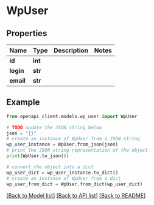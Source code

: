 # WpUser


## Properties

Name | Type | Description | Notes
------------ | ------------- | ------------- | -------------
**id** | **int** |  | 
**login** | **str** |  | 
**email** | **str** |  | 

## Example

```python
from openapi_client.models.wp_user import WpUser

# TODO update the JSON string below
json = "{}"
# create an instance of WpUser from a JSON string
wp_user_instance = WpUser.from_json(json)
# print the JSON string representation of the object
print(WpUser.to_json())

# convert the object into a dict
wp_user_dict = wp_user_instance.to_dict()
# create an instance of WpUser from a dict
wp_user_from_dict = WpUser.from_dict(wp_user_dict)
```
[[Back to Model list]](../README.md#documentation-for-models) [[Back to API list]](../README.md#documentation-for-api-endpoints) [[Back to README]](../README.md)


